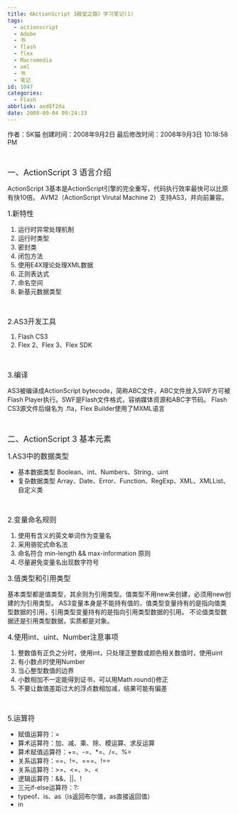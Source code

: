```yaml
---
title: 《ActionScript 3殿堂之路》学习笔记(1)
tags:
  - actionscript
  - Adobe
  - 书
  - flash
  - flex
  - Macromedia
  - xml
  - 书
  - 笔记
id: 1047
categories:
  - Flash
abbrlink: aed8f2da
date: 2008-09-04 09:24:33
---
```


作者：SK猫
创建时间：2008年9月2日
最后修改时间：2008年9月3日 10:18:58 PM

&nbsp;

<span style="font-size: large">一、ActionScript 3 语言介绍</span>
&nbsp;

ActionScript 3基本是ActionScript引擎的完全重写，代码执行效率最快可以比原有快10倍。
AVM2（ActionScript Virutal Machine 2）支持AS3，并向前兼容。
&nbsp;

<span style="font-size: medium">1.新特性</span>

1.  运行时异常处理机制
2.  运行时类型
3.  密封类
4.  闭包方法
5.  使用E4X理论处理XML数据
6.  正则表达式
7.  命名空间
8.  新基元数据类型

&nbsp;

<span style="font-size: medium">2.AS3开发工具</span>

1.  Flash CS3
2.  Flex 2、Flex 3、Flex SDK

&nbsp;

<span style="font-size: medium">3.编译</span>
&nbsp;

AS3被编译成ActionScript bytecode，简称ABC文件，ABC文件放入SWF方可被Flash Player执行。SWF是Flash文件格式，容纳媒体资源和ABC字节码。
Flash CS3源文件后缀名为 .fla，Flex Builder使用了MXML语言

&nbsp;

<span style="font-size: large">二、ActionScript 3 基本元素
</span>

<span style="font-size: medium">1.AS3中的数据类型</span>
&nbsp;

*   基本数据类型
    Boolean、int、Numbers、String、uint
*   复杂数据类型
    Array、Date、Error、Function、RegExp、XML、XMLList、自定义类

&nbsp;

<span style="font-size: medium">2.变量命名规则
</span>

1.  使用有含义的英文单词作为变量名
2.  采用骆驼式命名法
3.  命名符合 min-length &amp;&amp; max-information 原则
4.  尽量避免变量名出现数字符号

<span style="font-size: medium">3.值类型和引用类型</span>
&nbsp;

基本类型都是值类型，其余则为引用类型。值类型不用new来创建，必须用new创建的为引用类型。
AS3变量本身是不能持有值的，值类型变量持有的是指向值类型数据的引用，引用类型变量持有的是指向引用类型数据的引用。
不论值类型数据还是引用类型数据，实质都是对象。
&nbsp;

<span style="font-size: medium">4.使用int、uint、Number注意事项</span>

1.  整数值有正负之分时，使用int，只处理正整数或颜色相关数值时，使用uint
2.  有小数点时使用Number
3.  当心整型数值的边界
4.  小数相加不一定能得到证书，可以用Math.round()修正
5.  不要让数值差距过大的浮点数相加减，结果可能有偏差

&nbsp;

<span style="font-size: medium">5.运算符</span>

*   赋值运算符：=
*   算术运算符：加、减、乘、除、模运算、求反运算
*   算术赋值运算符：+=、-=、*=、/=、%=
*   关系运算符：==、!=、===、!==
*   关系运算符：&gt;=、&lt;=、&gt;、&lt;
*   逻辑运算符：&amp;&amp;、||、!
*   三元if-else运算符：?:
*   typeof、is、as（is返回布尔值，as直接返回值）
*   in
    &nbsp;